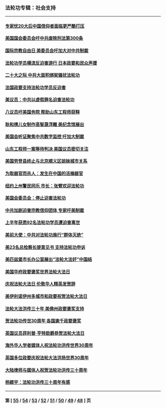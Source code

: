 ### 法轮功专辑：社会支持
---
#### [专家忧20大后中国信仰者面临更严酷打压](../../pages/nf4386/n13874993.md?12050430) 
#### [美国国会委员会吁中共废除刑法第300条](../../pages/nf4386/n13868121.md?12050430) 
#### [国际宗教自由日 美委员会吁加大对中共制裁](../../pages/nf4386/n13855021.md?12050430) 
#### [法轮功学员横滨反迫害游行 日本政要和民众声援](../../pages/nf4386/n13847132.md?12050430) 
#### [二十大之际 中共大面积绑架骚扰法轮功](../../pages/nf4386/n13846381.md?12050430) 
#### [法国政要支持法轮功学员反迫害](../../pages/nf4386/n13841970.md?12050430) 
#### [美议员：中共以虚假罪名迫害法轮功](../../pages/nf4386/n13841083.md?12050430) 
#### [八议员吁美国务院 帮助山东工程师获释](../../pages/nf4386/n13836379.md?12050430) 
#### [耿和携儿女制作高智晟浮雕 美纪念馆展出](../../pages/nf4386/n13829624.md?12050430) 
#### [美国会听证聚焦中共数字监控 吁加大制裁](../../pages/nf4386/n13825083.md?12050430) 
#### [山东工程师一案等待判决 美国议员密切关注](../../pages/nf4386/n13815065.md?12050430) 
#### [美国劳登县终止与北京顺义区姐妹城市关系](../../pages/nf4386/n13811030.md?12050430) 
#### [为取器官而杀人：发生在中国的活摘器官](../../pages/nf4386/n13794731.md?12050430) 
#### [纽约上州警民同乐 市长：张臂欢迎法轮功](../../pages/nf4386/n13794375.md?12050430) 
#### [美国会委员会：停止迫害法轮功](../../pages/nf4386/n13788164.md?12050430) 
#### [中共加剧迫害宗教信仰团体 专家吁美制裁](../../pages/nf4386/n13780252.md?12050430) 
#### [上半年获悉92名法轮功学员遭迫害离世](../../pages/nf4386/n13772701.md?12050430) 
#### [美前大使：中共对法轮功施行“群体灭绝”](../../pages/nf4386/n13771705.md?12050430) 
#### [美23名总检察长提意见书 支持法轮功申诉](../../pages/nf4386/n13766596.md?12050430) 
#### [美匹兹堡市长办公室展出“法轮大法好”中国结](../../pages/nf4386/n13749721.md?12050430) 
#### [美国华府政要褒奖世界法轮大法日](../../pages/nf4386/n13743770.md?12050430) 
#### [庆祝法轮大法日 伦敦华人精英发贺辞](../../pages/nf4386/n13741593.md?12050430) 
#### [美伊利诺伊州多城市和政要祝贺法轮大法日](../../pages/nf4386/n13737149.md?12050430) 
#### [法轮大法洪传三十年 美佛州政要褒奖支持](../../pages/nf4386/n13737103.md?12050430) 
#### [贺法轮功传世30周年 各国逾千政要褒奖](../../pages/nf4386/n13735828.md?12050430) 
#### [英国议员菲利普‧亨特勋爵恭贺法轮大法日](../../pages/nf4386/n13736187.md?12050430) 
#### [海外华人学者媒体人祝法轮功洪传世界30周年](../../pages/nf4386/n13735835.md?12050430) 
#### [英国多位政要庆祝法轮大法洪扬世界30周年](../../pages/nf4386/n13734739.md?12050430) 
#### [大陆律师与媒体人祝贺法轮功洪传三十周年](../../pages/nf4386/n13735062.md?12050430) 
#### [杨颖宇：法轮功洪传三十周年有感](../../pages/nf4386/n13734884.md?12050430) 

---
#### 第 [ [55](./55.md?12050430) / [54](./54.md?12050430) / [53](./53.md?12050430) / [52](./52.md?12050430) / [51](./51.md?12050430) / [50](./50.md?12050430) / [49](./49.md?12050430) / [48](./48.md?12050430) ] 页
